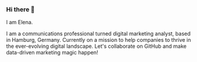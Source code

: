 ### Hi there 👋 
I am Elena.

I am a communications professional turned digital marketing analyst, based in Hamburg, Germany. Currently on a mission to help companies to thrive in the ever-evolving digital landscape. Let's collaborate on GitHub and make data-driven marketing magic happen!
